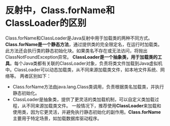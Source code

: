 # 反射中，Class.forName和ClassLoader的区别
Class.forName和ClassLoader是Java反射中用于加载类的两种不同方式。
**Class.forName是一个静态方法**，通过提供类的完全限定名，在运行时加载类。此方法还会执行类的静态初始化块。如果类名不存在或无法访问，将抛出ClassNotFoundException异常。
**ClassLoader是一个抽象类，用于加载类的工具**。每个Java类都有关联的ClassLoader对象，负责将类文件加载到Java虚拟机中。ClassLoader可以动态加载类，从不同来源加载类文件，如本地文件系统、网络等。
两者区别如下：
+ Class.forName方法由java.lang.Class类调用，负责根据类名加载类，并执行静态初始化。
+ ClassLoader是抽象类，提供了更灵活的类加载机制，可以自定义类加载过程，从不同来源加载类文件。
一般情况下，推荐使用**ClassLoader**来加载和使用类，因为它更灵活，并避免执行静态初始化的副作用。**Class.forName**主要用于特定场景，如加载数据库驱动程序。
